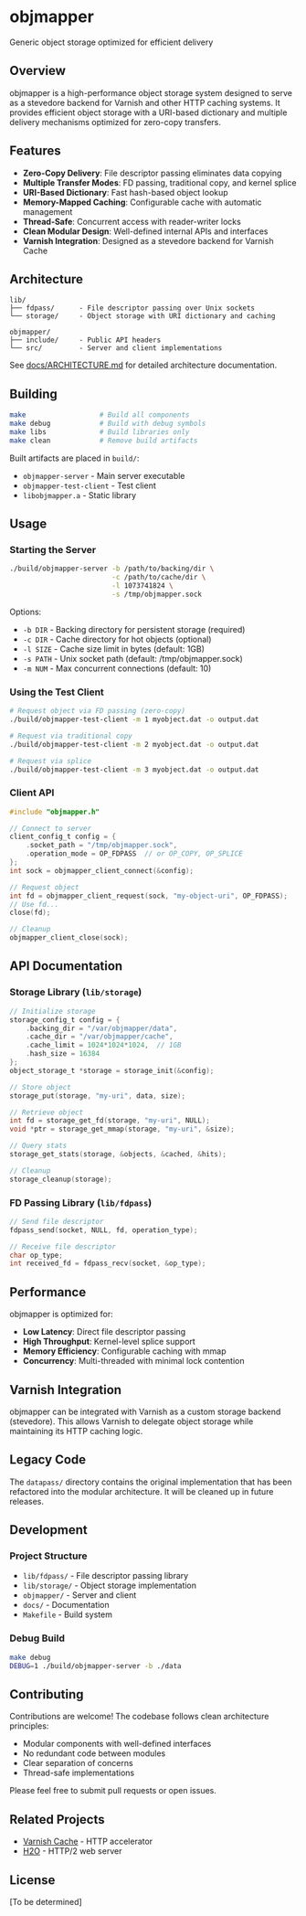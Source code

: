 # objmapper

Generic object storage optimized for efficient delivery

## Overview

objmapper is a high-performance object storage system designed to serve as a stevedore backend for Varnish and other HTTP caching systems. It provides efficient object storage with a URI-based dictionary and multiple delivery mechanisms optimized for zero-copy transfers.

## Features

- **Zero-Copy Delivery**: File descriptor passing eliminates data copying
- **Multiple Transfer Modes**: FD passing, traditional copy, and kernel splice
- **URI-Based Dictionary**: Fast hash-based object lookup
- **Memory-Mapped Caching**: Configurable cache with automatic management
- **Thread-Safe**: Concurrent access with reader-writer locks
- **Clean Modular Design**: Well-defined internal APIs and interfaces
- **Varnish Integration**: Designed as a stevedore backend for Varnish Cache

## Architecture

```
lib/
├── fdpass/      - File descriptor passing over Unix sockets
└── storage/     - Object storage with URI dictionary and caching

objmapper/
├── include/     - Public API headers
└── src/         - Server and client implementations
```

See [docs/ARCHITECTURE.md](docs/ARCHITECTURE.md) for detailed architecture documentation.

## Building

```bash
make                  # Build all components
make debug            # Build with debug symbols
make libs             # Build libraries only
make clean            # Remove build artifacts
```

Built artifacts are placed in `build/`:
- `objmapper-server` - Main server executable
- `objmapper-test-client` - Test client
- `libobjmapper.a` - Static library

## Usage

### Starting the Server

```bash
./build/objmapper-server -b /path/to/backing/dir \
                         -c /path/to/cache/dir \
                         -l 1073741824 \
                         -s /tmp/objmapper.sock
```

Options:
- `-b DIR` - Backing directory for persistent storage (required)
- `-c DIR` - Cache directory for hot objects (optional)
- `-l SIZE` - Cache size limit in bytes (default: 1GB)
- `-s PATH` - Unix socket path (default: /tmp/objmapper.sock)
- `-m NUM` - Max concurrent connections (default: 10)

### Using the Test Client

```bash
# Request object via FD passing (zero-copy)
./build/objmapper-test-client -m 1 myobject.dat -o output.dat

# Request via traditional copy
./build/objmapper-test-client -m 2 myobject.dat -o output.dat

# Request via splice
./build/objmapper-test-client -m 3 myobject.dat -o output.dat
```

### Client API

```c
#include "objmapper.h"

// Connect to server
client_config_t config = {
    .socket_path = "/tmp/objmapper.sock",
    .operation_mode = OP_FDPASS  // or OP_COPY, OP_SPLICE
};
int sock = objmapper_client_connect(&config);

// Request object
int fd = objmapper_client_request(sock, "my-object-uri", OP_FDPASS);
// Use fd...
close(fd);

// Cleanup
objmapper_client_close(sock);
```

## API Documentation

### Storage Library (`lib/storage`)

```c
// Initialize storage
storage_config_t config = {
    .backing_dir = "/var/objmapper/data",
    .cache_dir = "/var/objmapper/cache",
    .cache_limit = 1024*1024*1024,  // 1GB
    .hash_size = 16384
};
object_storage_t *storage = storage_init(&config);

// Store object
storage_put(storage, "my-uri", data, size);

// Retrieve object
int fd = storage_get_fd(storage, "my-uri", NULL);
void *ptr = storage_get_mmap(storage, "my-uri", &size);

// Query stats
storage_get_stats(storage, &objects, &cached, &hits);

// Cleanup
storage_cleanup(storage);
```

### FD Passing Library (`lib/fdpass`)

```c
// Send file descriptor
fdpass_send(socket, NULL, fd, operation_type);

// Receive file descriptor
char op_type;
int received_fd = fdpass_recv(socket, &op_type);
```

## Performance

objmapper is optimized for:
- **Low Latency**: Direct file descriptor passing
- **High Throughput**: Kernel-level splice support
- **Memory Efficiency**: Configurable caching with mmap
- **Concurrency**: Multi-threaded with minimal lock contention

## Varnish Integration

objmapper can be integrated with Varnish as a custom storage backend (stevedore). This allows Varnish to delegate object storage while maintaining its HTTP caching logic.

## Legacy Code

The `datapass/` directory contains the original implementation that has been refactored into the modular architecture. It will be cleaned up in future releases.

## Development

### Project Structure

- `lib/fdpass/` - File descriptor passing library
- `lib/storage/` - Object storage implementation  
- `objmapper/` - Server and client
- `docs/` - Documentation
- `Makefile` - Build system

### Debug Build

```bash
make debug
DEBUG=1 ./build/objmapper-server -b ./data
```

## Contributing

Contributions are welcome! The codebase follows clean architecture principles:
- Modular components with well-defined interfaces
- No redundant code between modules
- Clear separation of concerns
- Thread-safe implementations

Please feel free to submit pull requests or open issues.

## Related Projects

- [Varnish Cache](https://github.com/kmettinen1/varnish-cache) - HTTP accelerator
- [H2O](https://github.com/kmettinen1/h2o) - HTTP/2 web server

## License

[To be determined]
